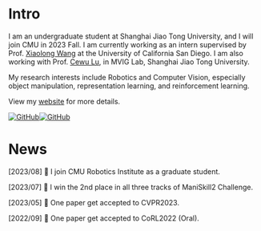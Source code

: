 


# Intro
I am an undergraduate student at Shanghai Jiao Tong University, and I will join CMU in 2023 Fall. I am currently working as an intern supervised by Prof. [Xiaolong Wang](https://xiaolonw.github.io/index.html) at the University of California San Diego. I am also working with Prof. [Cewu Lu](https://www.mvig.org/), in MVIG Lab, Shanghai Jiao Tong University.

My research interests include Robotics and Computer Vision, especially object manipulation, representation learning, and reinforcement learning.

View my [website](https://chenbao.tech) for more details.

[![GitHub](https://img.shields.io/github/followers/kami-code?style=social)](https://github.com/kami-code)[![GitHub](https://img.shields.io/github/stars/kami-code?style=social)](https://github.com/kami-code)


# News

[2023/08] 🎉 I join CMU Robotics Institute as a graduate student.


[2023/07] 🎉 I win the 2nd place in all three tracks of ManiSkill2 Challenge.


[2023/05] 🎉 One paper get accepted to CVPR2023.


[2022/09] 🎉 One paper get accepted to CoRL2022 (Oral).

<!--
**Kami-code/Kami-code** is a ✨ _special_ ✨ repository because its `README.md` (this file) appears on your GitHub profile.

Here are some ideas to get you started:

- 🔭 I’m currently working on ...
- 🌱 I’m currently learning ...
- 👯 I’m looking to collaborate on ...
- 🤔 I’m looking for help with ...
- 💬 Ask me about ...
- 📫 How to reach me: ...
- 😄 Pronouns: ...
- ⚡ Fun fact: ...
-->
